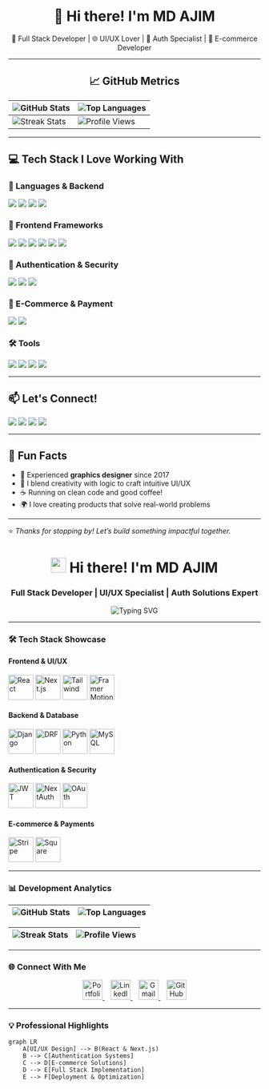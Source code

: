 <h1 align="center">👋 Hi there! I'm MD AJIM</h1>

<p align="center">
  🎯 Full Stack Developer | 🌐 UI/UX Lover | 🔐 Auth Specialist | 🛒 E-commerce Developer 
</p>




---

## <div align="center">📈 GitHub Metrics</div>

<div align="center">

| ![GitHub Stats](https://github-readme-stats.vercel.app/api?username=md-ajim&show_icons=true&theme=algolia&hide_border=true&bg_color=00000000&include_all_commits=true) | ![Top Languages](https://github-readme-stats.vercel.app/api/top-langs/?username=md-ajim&layout=compact&theme=algolia&hide_border=true&bg_color=00000000) |
|-----------------------------------------------------------------------------------------------------------------------------------------------------------------------|-------------------------------------------------------------------------------------------------------------------------------------------------------|
| ![Streak Stats](https://streak-stats.demolab.com?user=md-ajim&theme=algolia&hide_border=true)                                                                        | ![Profile Views](https://komarev.com/ghpvc/?username=md-ajim&label=Profile+Views&color=0e75b6&style=flat)                                              |

</div>

---

## 💻 Tech Stack I Love Working With

### 🚀 Languages & Backend
<p>
  <img src="https://img.shields.io/badge/Python-3776AB?style=for-the-badge&logo=python&logoColor=white"/>
  <img src="https://img.shields.io/badge/Django-092E20?style=for-the-badge&logo=django&logoColor=white"/>
  <img src="https://img.shields.io/badge/DRF-ff1709?style=for-the-badge&logo=django&logoColor=white"/>
  <img src="https://img.shields.io/badge/MySQL-4479A1?style=for-the-badge&logo=mysql&logoColor=white"/>
</p>

### 🎨 Frontend Frameworks
<p>
  <img src="https://img.shields.io/badge/React-20232a?style=for-the-badge&logo=react&logoColor=61DAFB"/>
  <img src="https://img.shields.io/badge/Next.js-000000?style=for-the-badge&logo=nextdotjs&logoColor=white"/>
  <img src="https://img.shields.io/badge/Tailwind_CSS-38B2AC?style=for-the-badge&logo=tailwind-css&logoColor=white"/>
  <img src="https://img.shields.io/badge/Material--Tailwind-06B6D4?style=for-the-badge"/>
  <img src="https://img.shields.io/badge/Shadcn_UI-0EA5E9?style=for-the-badge"/>
  <img src="https://img.shields.io/badge/Framer_Motion-E10098?style=for-the-badge&logo=framer&logoColor=white"/>
</p>

### 🔐 Authentication & Security
<p>
  <img src="https://img.shields.io/badge/JWT-black?style=for-the-badge&logo=jsonwebtokens&logoColor=white"/>
  <img src="https://img.shields.io/badge/NextAuth.js-0A0A0A?style=for-the-badge"/>
  <img src="https://img.shields.io/badge/Google_OAuth-4285F4?style=for-the-badge&logo=google&logoColor=white"/>
</p>

### 🛒 E-Commerce & Payment
<p>
  <img src="https://img.shields.io/badge/Stripe-635BFF?style=for-the-badge&logo=stripe&logoColor=white"/>
  <img src="https://img.shields.io/badge/Square-28C101?style=for-the-badge"/>
</p>

### 🛠️ Tools
<p>
  <img src="https://img.shields.io/badge/Git-F05032?style=for-the-badge&logo=git&logoColor=white"/>
  <img src="https://img.shields.io/badge/GitHub-181717?style=for-the-badge&logo=github&logoColor=white"/>
  <img src="https://img.shields.io/badge/VS_Code-007ACC?style=for-the-badge&logo=visual-studio-code&logoColor=white"/>
  <img src="https://img.shields.io/badge/Postman-FF6C37?style=for-the-badge&logo=postman&logoColor=white"/>
</p>

---

## 📫 Let's Connect!

<p>
  <a href="https://ajim-dev.vercel.app/"><img src="https://img.shields.io/badge/🌐 Portfolio-000?style=for-the-badge&logo=vercel"/></a>
  <a href="https://www.linkedin.com/in/md-ajim-a3a7b027a/"><img src="https://img.shields.io/badge/LinkedIn-0A66C2?style=for-the-badge&logo=linkedin&logoColor=white"/></a>
  <a href="mailto:mdajim@gmail.com"><img src="https://img.shields.io/badge/Gmail-D14836?style=for-the-badge&logo=gmail&logoColor=white"/></a>
  <a href="https://github.com/md-ajim"><img src="https://img.shields.io/badge/GitHub-000000?style=for-the-badge&logo=github&logoColor=white"/></a>
</p>

---

## 🧠 Fun Facts

- 📸 Experienced **graphics designer** since 2017  
- 🧩 I blend creativity with logic to craft intuitive UI/UX  
- ☕ Running on clean code and good coffee!
- 🌍 I love creating products that solve real-world problems

---

⭐️ *Thanks for stopping by! Let’s build something impactful together.*





<h1 align="center">
  <img src="https://raw.githubusercontent.com/md-ajim/md-ajim/main/wave.gif" width="30px" height="30px">
  Hi there! I'm MD AJIM
</h1>

<h3 align="center">Full Stack Developer | UI/UX Specialist | Auth Solutions Expert</h3>

<div align="center">
  <img src="https://readme-typing-svg.demolab.com?font=Fira+Code&weight=500&size=22&duration=4000&pause=1000&color=38BDF8&center=true&vCenter=true&width=600&lines=Crafting+Seamless+Digital+Experiences;Turning+Ideas+into+Functional+Reality;Clean+Code+%E2%9A%99%EF%B8%8F+Beautiful+Design" alt="Typing SVG" />
</div>

---

### 🛠️ Tech Stack Showcase

#### **Frontend & UI/UX**
<div align="left">
  <img src="https://raw.githubusercontent.com/md-ajim/md-ajim/main/icons/react-original.svg" alt="React" width="50" height="50" />
  <img src="https://raw.githubusercontent.com/md-ajim/md-ajim/main/icons/nextjs-original.svg" alt="Next.js" width="50" height="50" />
  <img src="https://raw.githubusercontent.com/md-ajim/md-ajim/main/icons/tailwindcss-original.svg" alt="Tailwind" width="50" height="50" />
  <img src="https://raw.githubusercontent.com/md-ajim/md-ajim/main/icons/framer-motion.svg" alt="Framer Motion" width="50" height="50" />
</div>

#### **Backend & Database**
<div align="left">
  <img src="https://raw.githubusercontent.com/md-ajim/md-ajim/main/icons/django-original.svg" alt="Django" width="50" height="50" />
  <img src="https://raw.githubusercontent.com/md-ajim/md-ajim/main/icons/drf-original.svg" alt="DRF" width="50" height="50" />
  <img src="https://raw.githubusercontent.com/md-ajim/md-ajim/main/icons/python-original.svg" alt="Python" width="50" height="50" />
  <img src="https://raw.githubusercontent.com/md-ajim/md-ajim/main/icons/mysql-original.svg" alt="MySQL" width="50" height="50" />
</div>

#### **Authentication & Security**
<div align="left">
  <img src="https://raw.githubusercontent.com/md-ajim/md-ajim/main/icons/jwt-original.svg" alt="JWT" width="50" height="50" />
  <img src="https://raw.githubusercontent.com/md-ajim/md-ajim/main/icons/nextauth-original.svg" alt="NextAuth" width="50" height="50" />
  <img src="https://raw.githubusercontent.com/md-ajim/md-ajim/main/icons/oauth-original.svg" alt="OAuth" width="50" height="50" />
</div>

#### **E-commerce & Payments**
<div align="left">
  <img src="https://raw.githubusercontent.com/md-ajim/md-ajim/main/icons/stripe-original.svg" alt="Stripe" width="50" height="50" />
  <img src="https://raw.githubusercontent.com/md-ajim/md-ajim/main/icons/square-payment.svg" alt="Square" width="50" height="50" />
</div>

---

### 📊 Development Analytics

<div align="center">
  
| ![GitHub Stats](https://github-readme-stats.vercel.app/api?username=md-ajim&show_icons=true&theme=nightowl&hide_border=true&include_all_commits=true&bg_color=00000000) | ![Top Languages](https://github-readme-stats.vercel.app/api/top-langs/?username=md-ajim&layout=compact&theme=nightowl&hide_border=true&bg_color=00000000&langs_count=8) |
|-------------|-------------|

| ![Streak Stats](https://streak-stats.demolab.com?user=md-ajim&theme=nightowl&hide_border=true&background=00000000) | ![Profile Views](https://komarev.com/ghpvc/?username=md-ajim&label=Profile+Views&color=0e75b6&style=flat) |
|-------------|-------------|

</div>

---

### 🌐 Connect With Me

<div align="center">
  <a href="https://ajim-dev.vercel.app/">
    <img src="https://raw.githubusercontent.com/md-ajim/md-ajim/main/icons/portfolio.svg" alt="Portfolio" width="40" height="40" />
  </a>
  &nbsp;&nbsp;
  <a href="https://www.linkedin.com/in/md-ajim-a3a7b027a/">
    <img src="https://raw.githubusercontent.com/md-ajim/md-ajim/main/icons/linkedin-original.svg" alt="LinkedIn" width="40" height="40" />
  </a>
  &nbsp;&nbsp;
  <a href="mailto:mdajim@gmail.com">
    <img src="https://raw.githubusercontent.com/md-ajim/md-ajim/main/icons/gmail-original.svg" alt="Gmail" width="40" height="40" />
  </a>
  &nbsp;&nbsp;
  <a href="https://github.com/md-ajim">
    <img src="https://raw.githubusercontent.com/md-ajim/md-ajim/main/icons/github-original.svg" alt="GitHub" width="40" height="40" />
  </a>
</div>

---

### 💡 Professional Highlights

```mermaid
graph LR
    A[UI/UX Design] --> B(React & Next.js)
    B --> C[Authentication Systems]
    C --> D[E-commerce Solutions]
    D --> E[Full Stack Implementation]
    E --> F[Deployment & Optimization]

